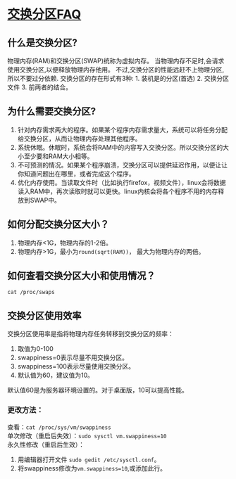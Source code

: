 # [交换分区FAQ](https://help.ubuntu.com/community/SwapFaq)

## 什么是交换分区?

物理内存(RAM)和交换分区(SWAP)统称为虚拟内存。 当物理内存不足时,会请求使用交换分区,以便释放物理内存他用。 不过,交换分区的性能远赶不上物理分区,所以不要过分依赖. 交换分区的存在形式有3种: 1\. 装机是的分区(首选) 2\. 交换分区文件 3\. 前两者的结合。

## 为什么需要交换分区?

1. 针对内存需求两大的程序。如果某个程序内存需求量大，系统可以将任务分配给交换分区，从而让物理内存处理其他程序。
2. 系统休眠。休眠时，系统会将RAM中的内容写入交换分区。所以交换分区的大小至少要和RAM大小相等。
3. 不可预测的情况。如果某个程序崩溃，交换分区可以提供延迟作用，以便让让你知道问题出在哪里，或者完成这个程序。
4. 优化内存使用。当读取文件时（比如执行firefox，视频文件），linux会将数据读入RAM中，再次读取时就可以更快。linux内核会将各个程序不用的内存释放到SWAP中。

## 如何分配交换分区大小？

1. 物理内存<1G，物理内存的1-2倍。
2. 物理内存>1G，最小为`round(sqrt(RAM))`， 最大为物理内存的两倍。

## 如何查看交换分区大小和使用情况？

`cat /proc/swaps`

## 交换分区使用效率

交换分区使用率是指将物理内存任务转移到交换分区的频率：

1. 取值为0-100
2. swappiness=0表示尽量不用交换分区。
3. swappiness=100表示尽量使用交换分区。
4. 默认值为60，建议值为10。

默认值60是为服务器环境设置的。对于桌面版，10可以提高性能。
### 更改方法：

查看：`cat /proc/sys/vm/swappiness`<br>
单次修改（重启后失效）：`sudo sysctl vm.swappiness=10`<br>
永久性修改（重启后生效）：

1. 用编辑器打开文件 `sudo gedit /etc/sysctl.conf`。
2. 将swappiness修改为`vm.swappiness=10`,或添加此行。

<!-- 4G以内的物理内存，SWAP 设置为内存的2倍。 4-8G的物理内存，SWAP 等于内存大小。 8-64G 的物理内存，SWAP 设置为8G。 64-256G物理内存，SWAP 设置为16G。 -->
